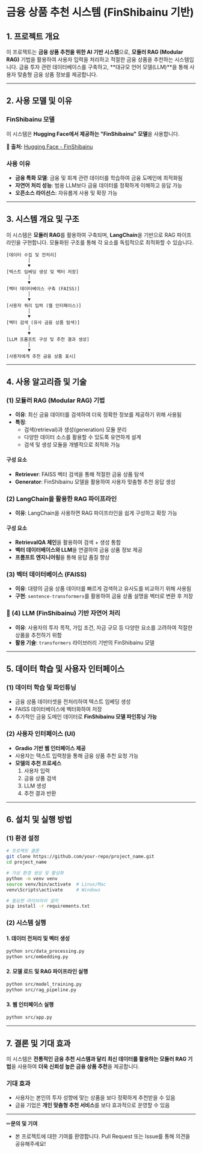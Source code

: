 # 금융 상품 추천 시스템 (FinShibainu 기반)

## 1. 프로젝트 개요

이 프로젝트는 **금융 상품 추천을 위한 AI 기반 시스템**으로, **모듈러 RAG (Modular RAG)** 기법을 활용하여 사용자 입력을 처리하고 적절한 금융 상품을 추천하는 시스템입니다. 금융 투자 관련 데이터베이스를 구축하고, **대규모 언어 모델(LLM)**을 통해 사용자 맞춤형 금융 상품 정보를 제공합니다.

---

## 2. 사용 모델 및 이유

### **FinShibainu 모델**
이 시스템은 **Hugging Face에서 제공하는 "FinShibainu" 모델**을 사용합니다.

**🔗 출처:** [Hugging Face - FinShibainu](https://huggingface.co/FinShibainu)

### **사용 이유**
- **금융 특화 모델**: 금융 및 회계 관련 데이터를 학습하여 금융 도메인에 최적화됨
- **자연어 처리 성능**: 범용 LLM보다 금융 데이터를 정확하게 이해하고 응답 가능
- **오픈소스 라이선스**: 자유롭게 사용 및 확장 가능

---

## 3. 시스템 개요 및 구조

이 시스템은 **모듈러 RAG**를 활용하여 구축되며, **LangChain**을 기반으로 RAG 파이프라인을 구현합니다. 모듈화된 구조를 통해 각 요소를 독립적으로 최적화할 수 있습니다.

```plaintext
[데이터 수집 및 전처리]
        │
        ▼
[텍스트 임베딩 생성 및 벡터 저장]
        │
        ▼
[벡터 데이터베이스 구축 (FAISS)]
        │
        ▼
[사용자 쿼리 입력 (웹 인터페이스)]
        │
        ▼
[벡터 검색 (유사 금융 상품 탐색)]
        │
        ▼
[LLM 프롬프트 구성 및 추천 결과 생성]
        │
        ▼
[사용자에게 추천 금융 상품 표시]
```

---

## 4. 사용 알고리즘 및 기술

### (1) **모듈러 RAG (Modular RAG) 기법**
- **이유**: 최신 금융 데이터를 검색하여 더욱 정확한 정보를 제공하기 위해 사용됨
- **특징**:
  - 검색(retrieval)과 생성(generation) 모듈 분리
  - 다양한 데이터 소스를 활용할 수 있도록 유연하게 설계
  - 검색 및 생성 모듈을 개별적으로 최적화 가능

#### **구성 요소**
- **Retriever**: FAISS 벡터 검색을 통해 적절한 금융 상품 탐색
- **Generator**: FinShibainu 모델을 활용하여 사용자 맞춤형 추천 응답 생성

### (2) **LangChain을 활용한 RAG 파이프라인**
- **이유**: LangChain을 사용하면 RAG 파이프라인을 쉽게 구성하고 확장 가능

#### **구성 요소**
- **RetrievalQA 체인**을 활용하여 검색 + 생성 통합
- **벡터 데이터베이스와 LLM**을 연결하여 금융 상품 정보 제공
- **프롬프트 엔지니어링**을 통해 응답 품질 향상

### (3) **벡터 데이터베이스 (FAISS)**
- **이유**: 대량의 금융 상품 데이터를 빠르게 검색하고 유사도를 비교하기 위해 사용됨
- **구현**: `sentence-transformers`를 활용하여 금융 상품 설명을 벡터로 변환 후 저장

### 🔹 (4) **LLM (FinShibainu) 기반 자연어 처리**
- **이유**: 사용자의 투자 목적, 가입 조건, 자금 규모 등 다양한 요소를 고려하여 적절한 상품을 추천하기 위함
- **활용 기술**: `transformers` 라이브러리 기반의 FinShibainu 모델

---

## 5. 데이터 학습 및 사용자 인터페이스

### (1) 데이터 학습 및 파인튜닝
- 금융 상품 데이터셋을 전처리하여 텍스트 임베딩 생성
- FAISS 데이터베이스에 벡터화하여 저장
- 추가적인 금융 도메인 데이터로 **FinShibainu 모델 파인튜닝 가능**

### (2) 사용자 인터페이스 (UI)
- **Gradio 기반 웹 인터페이스 제공**
- 사용자는 텍스트 입력창을 통해 금융 상품 추천 요청 가능
- **모델의 추천 프로세스**
  1. 사용자 입력
  2. 금융 상품 검색
  3. LLM 생성
  4. 추천 결과 반환

---

## 6. 설치 및 실행 방법

### (1) 환경 설정
```bash
# 프로젝트 클론
git clone https://github.com/your-repo/project_name.git
cd project_name

# 가상 환경 생성 및 활성화
python -m venv venv
source venv/bin/activate  # Linux/Mac
venv\Scripts\activate     # Windows

# 필요한 라이브러리 설치
pip install -r requirements.txt
```

### (2) 시스템 실행
#### 1. 데이터 전처리 및 벡터 생성
```bash
python src/data_processing.py
python src/embedding.py
```

#### 2. 모델 로드 및 RAG 파이프라인 실행
```bash
python src/model_training.py
python src/rag_pipeline.py
```

#### 3. 웹 인터페이스 실행
```bash
python src/app.py
```

---

## 7. 결론 및 기대 효과

이 시스템은 **전통적인 금융 추천 시스템과 달리 최신 데이터를 활용하는 모듈러 RAG 기법**을 사용하여 **더욱 신뢰성 높은 금융 상품 추천**을 제공합니다.

### **기대 효과**
- 사용자는 본인의 투자 성향에 맞는 상품을 보다 정확하게 추천받을 수 있음
- 금융 기업은 **개인 맞춤형 추천 서비스**를 보다 효과적으로 운영할 수 있음

---

✏**문의 및 기여**
- 본 프로젝트에 대한 기여를 환영합니다. Pull Request 또는 Issue를 통해 의견을 공유해주세요!
